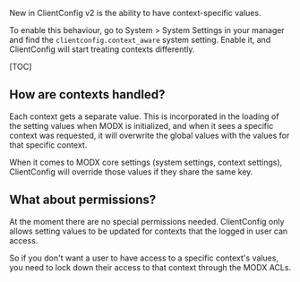 New in ClientConfig v2 is the ability to have context-specific values.

To enable this behaviour, go to System > System Settings in your manager and find the `clientconfig.context_aware` system setting. Enable it, and ClientConfig will start treating contexts differently.

[TOC]

## How are contexts handled?

Each context gets a separate value. This is incorporated in the loading of the setting values when MODX is initialized, and when it sees a specific context was requested, it will overwrite the global values with the values for that specific context.

When it comes to MODX core settings (system settings, context settings), ClientConfig will override those values if they share the same key.

## What about permissions?

At the moment there are no special permissions needed. ClientConfig only allows setting values to be updated for contexts that the logged in user can access. 

So if you don't want a user to have access to a specific context's values, you need to lock down their access to that context through the MODX ACLs.

